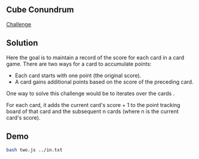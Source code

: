 ## Cube Conundrum

[Challenge](https://adventofcode.com/2023/day/4)

## Solution

Here the goal is to maintain a record of the score for each card in a card game. There are two ways for a card to accumulate points:

- Each card starts with one point (the original score).
- A card gains additional points based on the score of the preceding card.

One way to solve this challenge would be to iterates over the cards .

For each card, it adds the current card's score + 1 to the point tracking board of that card and the subsequent n cards (where n is the current card's score).

## Demo

```bash
bash two.js ../in.txt
```
